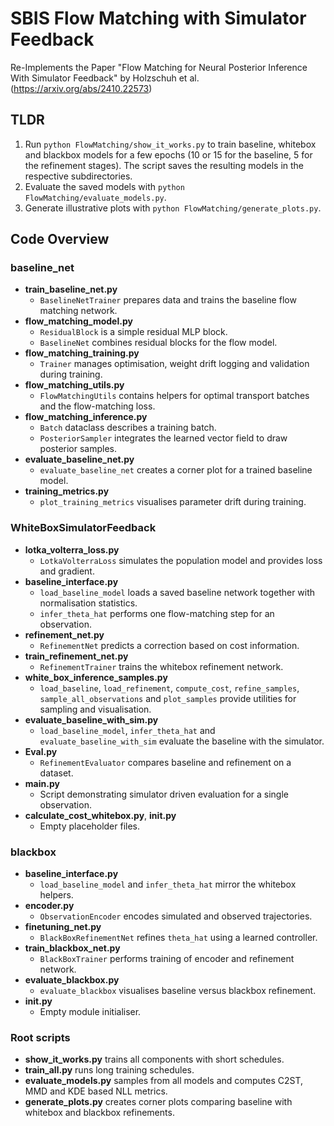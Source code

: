 # SBIS Flow Matching with Simulator Feedback

Re-Implements the Paper "Flow Matching for Neural Posterior Inference With Simulator Feedback" by Holzschuh et al. (https://arxiv.org/abs/2410.22573)

## TLDR
1. Run `python FlowMatching/show_it_works.py` to train baseline, whitebox and blackbox models for a few epochs (10 or 15 for the baseline, 5 for the refinement stages). The script saves the resulting models in the respective subdirectories.
2. Evaluate the saved models with `python FlowMatching/evaluate_models.py`.
3. Generate illustrative plots with `python FlowMatching/generate_plots.py`.

## Code Overview

### baseline_net
- **train_baseline_net.py**
  - `BaselineNetTrainer` prepares data and trains the baseline flow matching network.
- **flow_matching_model.py**
  - `ResidualBlock` is a simple residual MLP block.
  - `BaselineNet` combines residual blocks for the flow model.
- **flow_matching_training.py**
  - `Trainer` manages optimisation, weight drift logging and validation during training.
- **flow_matching_utils.py**
  - `FlowMatchingUtils` contains helpers for optimal transport batches and the flow-matching loss.
- **flow_matching_inference.py**
  - `Batch` dataclass describes a training batch.
  - `PosteriorSampler` integrates the learned vector field to draw posterior samples.
- **evaluate_baseline_net.py**
  - `evaluate_baseline_net` creates a corner plot for a trained baseline model.
- **training_metrics.py**
  - `plot_training_metrics` visualises parameter drift during training.

### WhiteBoxSimulatorFeedback
- **lotka_volterra_loss.py**
  - `LotkaVolterraLoss` simulates the population model and provides loss and gradient.
- **baseline_interface.py**
  - `load_baseline_model` loads a saved baseline network together with normalisation statistics.
  - `infer_theta_hat` performs one flow-matching step for an observation.
- **refinement_net.py**
  - `RefinementNet` predicts a correction based on cost information.
- **train_refinement_net.py**
  - `RefinementTrainer` trains the whitebox refinement network.
- **white_box_inference_samples.py**
  - `load_baseline`, `load_refinement`, `compute_cost`, `refine_samples`, `sample_all_observations` and `plot_samples` provide utilities for sampling and visualisation.
- **evaluate_baseline_with_sim.py**
  - `load_baseline_model`, `infer_theta_hat` and `evaluate_baseline_with_sim` evaluate the baseline with the simulator.
- **Eval.py**
  - `RefinementEvaluator` compares baseline and refinement on a dataset.
- **main.py**
  - Script demonstrating simulator driven evaluation for a single observation.
- **calculate_cost_whitebox.py**, **__init__.py**
  - Empty placeholder files.

### blackbox
- **baseline_interface.py**
  - `load_baseline_model` and `infer_theta_hat` mirror the whitebox helpers.
- **encoder.py**
  - `ObservationEncoder` encodes simulated and observed trajectories.
- **finetuning_net.py**
  - `BlackBoxRefinementNet` refines `theta_hat` using a learned controller.
- **train_blackbox_net.py**
  - `BlackBoxTrainer` performs training of encoder and refinement network.
- **evaluate_blackbox.py**
  - `evaluate_blackbox` visualises baseline versus blackbox refinement.
- **__init__.py**
  - Empty module initialiser.

### Root scripts
- **show_it_works.py** trains all components with short schedules.
- **train_all.py** runs long training schedules.
- **evaluate_models.py** samples from all models and computes C2ST, MMD and KDE based NLL metrics.
- **generate_plots.py** creates corner plots comparing baseline with whitebox and blackbox refinements.

